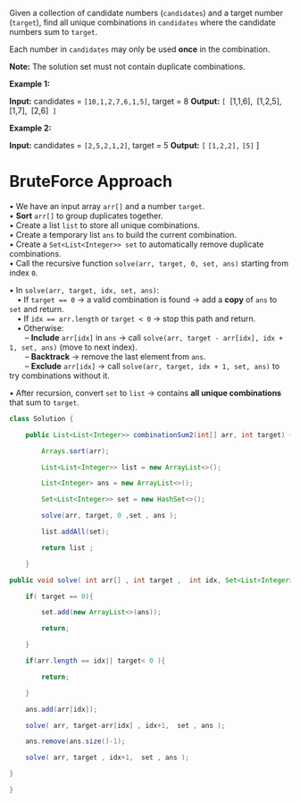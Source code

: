 
Given a collection of candidate numbers (`candidates`) and a target number (`target`), find all unique combinations in `candidates` where the candidate numbers sum to `target`.

Each number in `candidates` may only be used **once** in the combination.

**Note:** The solution set must not contain duplicate combinations.

**Example 1:**

**Input:** candidates = `[10,1,2,7,6,1,5]`, target = 8
**Output:** 
`[
`[1,1,6],`
`[1,2,5],`
`[1,7],`
`[2,6]`
]`

**Example 2:**

**Input:** candidates = `[2,5,2,1,2]`, target = 5
**Output:** 
`[`
`[1,2,2],`
`[5]`
]



# BruteForce Approach 

• We have an input array `arr[]` and a number `target`.  
• **Sort** `arr[]` to group duplicates together.  
• Create a list `list` to store all unique combinations.  
• Create a temporary list `ans` to build the current combination.  
• Create a `Set<List<Integer>> set` to automatically remove duplicate combinations.  
• Call the recursive function `solve(arr, target, 0, set, ans)` starting from index `0`.

• In `solve(arr, target, idx, set, ans)`:  
 • If `target == 0` → a valid combination is found → add a **copy** of `ans` to `set` and return.  
 • If `idx == arr.length` or `target < 0` → stop this path and return.  
 • Otherwise:  
  – **Include** `arr[idx]` in `ans` → call `solve(arr, target - arr[idx], idx + 1, set, ans)` (move to next index).  
  – **Backtrack** → remove the last element from `ans`.  
  – **Exclude** `arr[idx]` → call `solve(arr, target, idx + 1, set, ans)` to try combinations without it.

• After recursion, convert `set` to `list` → contains **all unique combinations** that sum to `target`.

```java
class Solution {

    public List<List<Integer>> combinationSum2(int[] arr, int target) {

        Arrays.sort(arr);

        List<List<Integer>> list = new ArrayList<>();

        List<Integer> ans = new ArrayList<>();

        Set<List<Integer>> set = new HashSet<>();

        solve(arr, target, 0 ,set , ans );

        list.addAll(set);

        return list ; 

    }

public void solve( int arr[] , int target ,  int idx, Set<List<Integer>>  set , List<Integer> ans){

    if( target == 0){

        set.add(new ArrayList<>(ans));

        return;

    } 

    if(arr.length == idx|| target< 0 ){

        return;

    }

    ans.add(arr[idx]);

    solve( arr, target-arr[idx] , idx+1,  set , ans );

    ans.remove(ans.size()-1);

    solve( arr, target , idx+1,  set , ans );

}

}
```